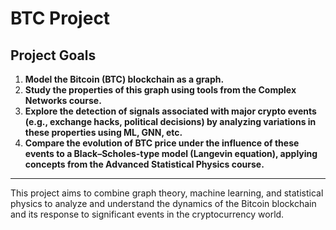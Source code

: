 # BTC Project

## Project Goals

1. **Model the Bitcoin (BTC) blockchain as a graph.**
2. **Study the properties of this graph using tools from the Complex Networks course.**
3. **Explore the detection of signals associated with major crypto events (e.g., exchange hacks, political decisions) by analyzing variations in these properties using ML, GNN, etc.**
4. **Compare the evolution of BTC price under the influence of these events to a Black–Scholes-type model (Langevin equation), applying concepts from the Advanced Statistical Physics course.**

---

This project aims to combine graph theory, machine learning, and statistical physics to analyze and understand the dynamics of the Bitcoin blockchain and its response to significant events in the cryptocurrency world.